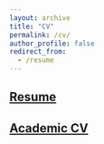 ```yaml
---
layout: archive
title: "CV"
permalink: /cv/
author_profile: false
redirect_from:
  - /resume
---
```


## [Resume](joemcgirr.github.io/files/Resume_McGirr_2020.pdf)

## [Academic CV](joemcgirr.github.io/files/Academic_CV_McGirr_2020.pdf)
